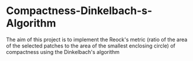 # Compactness-Dinkelbach-s-Algorithm
The  aim of this project is to implement the Reock's metric (ratio of the area of the selected patches to the area of the smallest enclosing circle) of compactness using the Dinkelbach's algorithm
